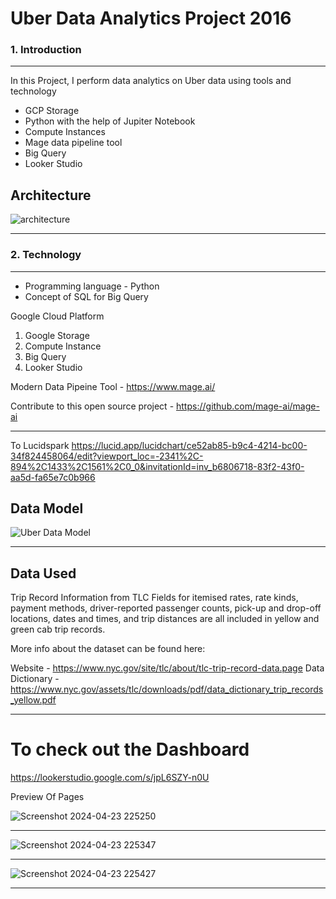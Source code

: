 # Uber Data Analytics Project 2016 


### 1. Introduction 
_______________________________________________________

In this Project, I perform data analytics on Uber data using tools and technology
   
   - GCP Storage
   - Python with the help of Jupiter Notebook
   - Compute Instances
   - Mage data pipeline tool
   - Big Query
   - Looker Studio

## Architecture
![architecture](https://github.com/kunal1300/Uber_Project/assets/46293411/730dca14-9e46-4308-a039-d8350b6a6312)
_____________________________________________________________________________________________________________

### 2. Technology 
________________________________________________________________
 - Programming language - Python
 - Concept of SQL for Big Query
   
Google Cloud Platform
  
  1. Google Storage 
  2. Compute Instance
  3. Big Query
  4. Looker Studio

Modern Data Pipeine Tool - https://www.mage.ai/

Contribute to this open source project - https://github.com/mage-ai/mage-ai
________________________________________________________________________________________________________________
To Lucidspark
https://lucid.app/lucidchart/ce52ab85-b9c4-4214-bc00-34f824458064/edit?viewport_loc=-2341%2C-894%2C1433%2C1561%2C0_0&invitationId=inv_b6806718-83f2-43f0-aa5d-fa65e7c0b966

## Data Model
![Uber Data Model](https://github.com/kunal1300/Uber_Project/assets/46293411/cfccb335-dc3f-4fcf-9c20-d7348663ea3d)
__________________________________________________________________________________

## Data Used
Trip Record Information from TLC Fields for itemised rates, rate kinds, payment methods, driver-reported passenger counts, pick-up and drop-off locations, dates and times, and trip distances are all included in yellow and green cab trip records.

More info about the dataset can be found here:

Website - https://www.nyc.gov/site/tlc/about/tlc-trip-record-data.page
Data Dictionary - https://www.nyc.gov/assets/tlc/downloads/pdf/data_dictionary_trip_records_yellow.pdf
______________________________________________________________________________________________

# To check out the Dashboard

https://lookerstudio.google.com/s/jpL6SZY-n0U

Preview Of Pages

![Screenshot 2024-04-23 225250](https://github.com/kunal1300/Uber_Project/assets/46293411/643d7187-5fd6-4480-8a24-d5bc0e147a35)


_____________________________________________________________________________________________


![Screenshot 2024-04-23 225347](https://github.com/kunal1300/Uber_Project/assets/46293411/cf275dae-b326-4f04-aa05-13126d748c19)


_________________________________________________________________________________________________


![Screenshot 2024-04-23 225427](https://github.com/kunal1300/Uber_Project/assets/46293411/fe24a33b-cd72-4a93-ac62-48c344fd5531)
________________________________________________________________________________________________________







